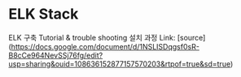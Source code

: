 # ELK Stack
ELK 구축 Tutorial & trouble shooting
설치 과정 Link: [source] (https://docs.google.com/document/d/1NSLISDqgsf0sR-B8cCe964NevSSj76fg/edit?usp=sharing&ouid=108636152877157570203&rtpof=true&sd=true)
